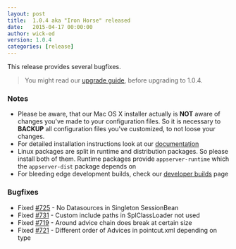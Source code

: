 ```yaml
---
layout: post
title:  1.0.4 aka "Iron Horse" released
date:   2015-04-17 00:00:00
author: wick-ed
version: 1.0.4
categories: [release]
---
```


This release provides several bugfixes.

> You might read our [upgrade guide](https://github.com/appserver-io/appserver/blob/1.0/UPGRADE-1.0.4.md), before upgrading to 1.0.4.

### Notes

* Please be aware, that our Mac OS X installer actually is **NOT** aware of changes you've made to your configuration files. So it is necessary to **BACKUP** all configuration files you've customized, to not loose your changes.
* For detailed installation instructions look at our [documentation](http://appserver.io/get-started/documentation.html)
* Linux packages are split in runtime and distribution packages. So please install both of them. Runtime packages provide `appserver-runtime` which the `appserver-dist` package depends on
* For bleeding edge development builds, check our [developer builds](http://builds.appserver.io) page


### Bugfixes 

* Fixed [#725](https://github.com/appserver-io/appserver/issues/725) - No Datasources in Singleton SessionBean
* Fixed [#731](https://github.com/appserver-io/appserver/issues/731) - Custom include paths in SplClassLoader not used
* Fixed [#719](https://github.com/appserver-io/appserver/issues/719) - Around advice chain does break at certain size
* Fixed [#721](https://github.com/appserver-io/appserver/issues/721) - Different order of Advices in pointcut.xml depending on type
